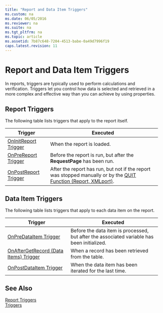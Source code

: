 ```yaml
---
title: "Report and Data Item Triggers"
ms.custom: na
ms.date: 06/05/2016
ms.reviewer: na
ms.suite: na
ms.tgt_pltfrm: na
ms.topic: article
ms.assetid: 7b87c648-7204-4513-babe-0a49d7996f19
caps.latest.revision: 11
---
```

# Report and Data Item Triggers
In reports, triggers are typically used to perform calculations and verification. Triggers let you control how data is selected and retrieved in a more complex and effective way than you can achieve by using properties.  
  
## Report Triggers  
 The following table lists triggers that apply to the report itself.  
  
|Trigger|Executed|  
|-------------|--------------|  
|[OnInitReport Trigger](OnInitReport-Trigger.md)|When the report is loaded.|  
|[OnPreReport Trigger](OnPreReport-Trigger.md)|Before the report is run, but after the **RequestPage** has been run.|  
|[OnPostReport Trigger](OnPostReport-Trigger.md)|After the report has run, but not if the report was stopped manually or by the [QUIT Function \(Report, XMLport\)](QUIT-Function--Report--XMLport-.md).|  
  
## Data Item Triggers  
 The following table lists triggers that apply to each data item on the report.  
  
|Trigger|Executed|  
|-------------|--------------|  
|[OnPreDataItem Trigger](OnPreDataItem-Trigger.md)|Before the data item is processed, but after the associated variable has been initialized.|  
|[OnAfterGetRecord \(Data Items\) Trigger](OnAfterGetRecord--Data-Items--Trigger.md)|When a record has been retrieved from the table.|  
|[OnPostDataItem Trigger](OnPostDataItem-Trigger.md)|When the data item has been iterated for the last time.|  
  
## See Also  
 [Report Triggers](Report-Triggers.md)   
 [Triggers](Triggers.md)